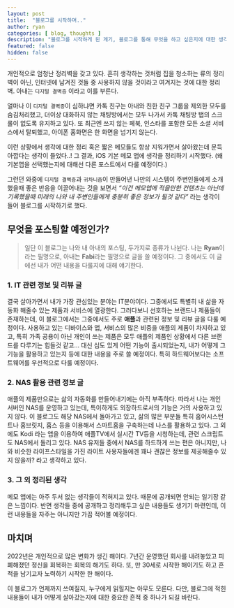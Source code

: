 ```yaml
---
layout: post
title:  "블로그를 시작하며.."
author: ryan
categories: [ blog, thoughts ]
description: "블로그를 시작하게 된 계기, 블로그를 통해 무엇을 하고 싶은지에 대한 생각들"
featured: false
hidden: false
---
```


개인적으로 엄청난 정리벽을 갖고 있다. 흔히 생각하는 것처럼 집을 청소하는 류의 정리벽이 아닌, 인터넷에 남겨진 것들 중 사용하지 않을 것이라고 여겨지는 것에 대한 정리벽. 아내는 `디지털 결벽증` 이라고 이를 부른다.

얼마나 이 `디지털 결벽증`이 심하냐면 카톡 친구는 아내와 친한 친구 그룹을 제외한 모두를 숨김처리했고, 더이상 대화하지 않는 채팅방에서는 모두 나가서 카톡 채팅방 탭의 스크롤이 없도록 유지하고 있다. 또 최근엔 쓰지 않는 페북, 인스타를 포함한 모든 소셜 서비스에서 탈퇴했고, 아이폰 홈화면은 한 화면을 넘기지 않는다. 

이런 상황에서 생각에 대한 정리 혹은 짧은 메모들도 항상 지워가면서 살아왔는데 문득 아깝다는 생각이 들었다..! 그 결과, iOS 기본 메모 앱에 생각을 정리하기 시작했다. (왜 기본앱을 선택했는지에 대해선 다른 포스트에서 다룰 예정이다.)

그런던 와중에 `디지털 결벽증`과 `귀차니즘`이 만들어낸 나만의 시스템이 주변인들에게 소개했을때 좋은 반응을 이끌어내는 것을 보면서 *“이건 메모앱에 적을만한 컨텐츠는 아닌데 기록했을때 미래의 나와 내 주변인들에게 충분히 좋은 정보가 될것 같다”* 라는 생각이 들어 블로그를 시작하기로 했다.

## 무엇을 포스팅할 예정인가?
> 일단 이 블로그는 나와 내 아내의 포스팅, 두가지로 종류가 나뉜다. 나는 **Ryan**이라는 필명으로, 아내는 **Fabi**라는 필명으로 글을 쓸 예정이다. 그 중에서도 이 글에선 내가 어떤 내용을 다룰지에 대해 얘기한다.

### 1. IT 관련 정보 및 리뷰 글
결국 살아가면서 내가 가장 관심있는 분야는 IT분야이다. 그중에서도 특별히 내 삶을 자동화 해줄수 있는 제품과 서비스에 열광한다. 그러다보니 선호하는 브랜드나 제품들이 존재하는데, 이 블로그에서는 그중에서도 주로 **애플**과 관련된 정보 및 리뷰 글을 다룰 예정이다. 사용하고 있는 디바이스와 앱, 서비스의 많은 비중을 애플의 제품이 차지하고 있고, 특히 가족 공용이 아닌 개인이 쓰는 제품은 모두 애플의 제품인 상황에서 다른 브랜드를 다루기는 힘들것 같고... 대신 심도 있게 어떤 기능이 출시되었는지, 내가 어떻게 그 기능을 활용하고 있는지 등에 대한 내용을 주로 쓸 예정이다. 특히 하드웨어보다는 소프트웨어를 우선적으로 다룰 예정이다.

### 2. NAS 활용 관련 정보 글
애플의 제품만으로는 삶의 자동화를 만들어내기에는 아직 부족하다. 따라서 나는 개인 서버인 NAS를 운영하고 있는데, 특이하게도 외장하드로서의 기능은 거의 사용하고 있지 않다. 이 블로그도 해당 NAS에서 돌아가고 있고, 삶의 많은 부분들 특히 홈어시스턴트나 홈브릿지, 훕스 등을 이용해서 스마트홈을 구축하는데 나스를 활용하고 있다. 그 외에도 Kodi 라는 앱을 이용하여 애플TV에서 실시간 TV등을 시청하는데, 관련 스크립트도 NAS에서 돌리고 있다. NAS 유저들 중에서 NAS를 하드하게 쓰는 편은 아니지만, 나와 비슷한 라이프스타일을 가진 라이트 사용자들에겐 꽤나 괜찮은 정보를 제공해줄수 있지 않을까? 라고 생각하고 있다.

### 3. 그 외 정리된 생각
메모 앱에는 아주 두서 없는 생각들이 적혀지고 있다. 때문에 공개되면 안되는 일기장 같은 느낌이다. 반면 생각들 중에 공개하고 정리해두고 싶은 내용들도 생기기 마련인데, 이런 내용들을 자주는 아니지만 가끔 적어볼 예정이다.


## 마치며
2022년은 개인적으로 많은 변화가 생긴 해이다. 7년간 운영했던 회사를 내려놓았고 피폐해졌던 정신을 회복하는 회복의 해기도 하다. 또, 만 30세로 시작한 해이기도 하고 흔적을 남기고자 노력하기 시작한 한 해이다. 

이 블로그가 언제까지 쓰여질지, 누구에게 읽힐지는 아무도 모른다. 다만, 블로그에 적힌 내용들이 내가 어떻게 살아갔는지에 대한 중요한 흔적 중 하나가 되길 바란다.



<!-- 
---
layout: post
title:  "Inception Movie"
author: john
categories: [ Jekyll, tutorial ]
tags: [red, yellow]
image: assets/images/11.jpg
description: "My review of Inception movie. Actors, directing and more."
rating: 4.5
featured: true
hidden: false
beforetoc: "Markdown editor is a very powerful thing. In this article I'm going to show you what you can actually do with it, some tricks and tips while editing your post."
toc: true // 목차를 사용할 것인지
--- 
-->